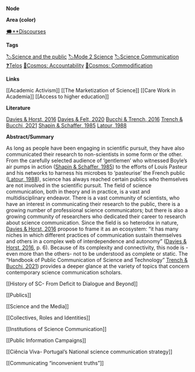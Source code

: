 **Node**

**Area (color)**

[🗯️**Discourses](https://lean-sphynx-49b.notion.site/Discourses-ab06ed1436054e5b9bf0c0af92149114?pvs=21)

**Tags**

[🏷️Science and the public](https://lean-sphynx-49b.notion.site/Science-and-the-public-0e97862561e84379a6fa9cf93b90ab2b?pvs=21) [🏷️Mode 2 Science](https://lean-sphynx-49b.notion.site/Mode-2-Science-f4287daae3de4bb983342cd01f6f6bcb?pvs=21) [🏷️Science Communication](https://lean-sphynx-49b.notion.site/Science-Communication-08922d606e5e47f293f5c56d536a9836?pvs=21) [❓Telos](https://lean-sphynx-49b.notion.site/Telos-11587210186680608bc3ecc5d1ba5772?pvs=21) [🌌Cosmos: Accountability](https://lean-sphynx-49b.notion.site/Cosmos-Accountability-d4c5602b14234f37b493f1133e177038?pvs=21) [🌌Cosmos: Commodification](https://lean-sphynx-49b.notion.site/Cosmos-Commodification-ce1df3cd683e4bc39a4f7348f4df6701?pvs=21)

**Links**

[[Academic Activism]] [[The Marketization of Science]] [[Care Work in Academia]] [[Access to higher education]]

**Literature**

[Davies & Horst, 2016](https://lean-sphynx-49b.notion.site/Davies-Horst-2016-d7ce925c7b334648a32b78f31367dcaa?pvs=21) [Davies & Felt, 2020](https://lean-sphynx-49b.notion.site/Davies-Felt-2020-fbae0c964de54c5f863e81de813ab1cc?pvs=21) [Bucchi & Trench, 2016](https://lean-sphynx-49b.notion.site/Bucchi-Trench-2016-45727911e88d4733b648c17a1dd74fc5?pvs=21) [Trench & Bucchi, 2021](https://lean-sphynx-49b.notion.site/Trench-Bucchi-2021-0810838c41e54c49bdcb3276d76b8c8e?pvs=21) [Shapin & Schaffer, 1985](https://lean-sphynx-49b.notion.site/Shapin-Schaffer-1985-7abf6c1c6e084670ae1b8991c0b135d1?pvs=21) [Latour, 1988](https://lean-sphynx-49b.notion.site/Latour-1988-39b602db5e2b42f6907766b3222cd9f7?pvs=21)

**Abstract/Summary**

As long as people have been engaging in scientific pursuit, they have also communicated their research to non-scientists in some form or the other. From the carefully selected audience of ‘gentlemen’ who witnessed Boyle’s air pumps in action ([Shapin & Schaffer, 1985](https://lean-sphynx-49b.notion.site/Shapin-Schaffer-1985-7abf6c1c6e084670ae1b8991c0b135d1?pvs=21)) to the efforts of Louis Pasteur and his networks to harness his microbes to ‘pasteurise’ the French public ([Latour, 1988](https://lean-sphynx-49b.notion.site/Latour-1988-39b602db5e2b42f6907766b3222cd9f7?pvs=21)), science has always reached certain publics who themselves are not involved in the scientific pursuit. The field of science communication, both in theory and in practice, is a vast and multidisciplinary endeavor. There is a vast community of scientists, who have an interest in communicating their research to the public, there is a growing number of professional science communicators; but there is also a growing community of researchers who dedicated their career to research about science communication. Since the field is so heterodox in nature, [Davies & Horst, 2016](https://lean-sphynx-49b.notion.site/Davies-Horst-2016-d7ce925c7b334648a32b78f31367dcaa?pvs=21) propose to frame it as an ecosystem: “it has many niches in which different practices of communication sustain themselves and others in a complex web of interdependence and autonomy” ([Davies & Horst, 2016](https://lean-sphynx-49b.notion.site/Davies-Horst-2016-d7ce925c7b334648a32b78f31367dcaa?pvs=21), p. 6). Because of its complexity and connectivity, this node is - even more than the others- not to be understood as complete or static. The “Handbook of Public Communication of Science and Technology” [Trench & Bucchi, 2021](https://lean-sphynx-49b.notion.site/Trench-Bucchi-2021-0810838c41e54c49bdcb3276d76b8c8e?pvs=21)) provides a deeper glance at the variety of topics that concern contemporary science communication scholars.

  

  

[[History of SC- From Deficit to Dialogue and Beyond]]

[[Publics]]

[[Science and the Media]]

[[Collectives, Roles and Identities]]

[[Institutions of Science Communication]]

[[Public Information Campaigns]]

[[Ciência Viva- Portugal’s National science communication strategy]]

[[Communicating “inconvenient truths”]]